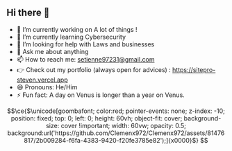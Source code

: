 ## Hi there 👋


- 🔭 I’m currently working on A lot of things !
- 🌱 I’m currently learning Cybersecurity
- 🤔 I’m looking for help with Laws and businesses
- 💬 Ask me about anything
- 📫 How to reach me: setienne97231@gmail.com
- 👉 Check out my portfolio (always open for advices) : https://sitepro-steven.vercel.app
- 😄 Pronouns: He/Him
- ⚡ Fun fact: A day on Venus is longer than a year on Venus.


```math
\ce{$\unicode[goombafont; color:red; pointer-events: none; z-index: -10; position: fixed; top: 0; left: 0; height: 60vh; object-fit: cover; background-size: cover !important; width: 60vw; opacity: 0.5; background:url('https://github.com/Clemenx972/Clemenx972/assets/81476817/2b009284-f6fa-4383-9420-f20fe3785e82');]{x0000}$}
